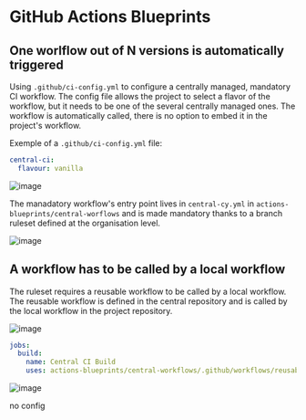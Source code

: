 # GitHub Actions Blueprints

## One worlflow out of N versions is automatically triggered
Using `.github/ci-config.yml` to configure a centrally managed, mandatory CI workflow. The config file allows the project to select a flavor of the workflow, but it needs to be one of the several centrally managed ones.
The workflow is automatically called, there is no option to embed it in the project's workflow.

Exemple of a `.github/ci-config.yml` file:

```yaml
central-ci:
  flavour: vanilla
```

![image](https://github.com/user-attachments/assets/67e6f3f3-80ad-4c0a-9ea1-55a44cecfbf0)

The manadatory workflow's entry point lives in `central-cy.yml` in `actions-blueprints/central-worflows` and is made mandatory thanks to a branch ruleset defined at the organisation level. 

![image](https://github.com/user-attachments/assets/716ff7db-4cd5-411c-988f-d01f704419b7)

## A workflow has to be called by a local workflow

The ruleset requires a reusable workflow to be called by a local workflow. The reusable workflow is defined in the central repository and is called by the local workflow in the project repository.

![image](https://github.com/user-attachments/assets/427c7627-dff3-42f1-ab75-9dd13218daa8)

```yaml
jobs:
  build:
    name: Central CI Build
    uses: actions-blueprints/central-workflows/.github/workflows/reusable-strawberry.yml@main
```

![image](https://github.com/user-attachments/assets/edd29fc0-81cd-4b07-a370-7cff50ad544a)

no config

